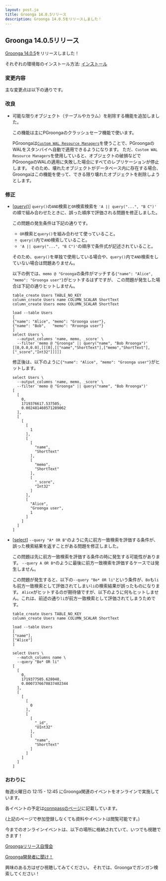 ```yaml
---
layout: post.ja
title: Groonga 14.0.5リリース
description: Groonga 14.0.5をリリースしました！
---
```


## Groonga 14.0.5リリース

[Groonga 14.0.5](/ja/docs/news/14.html#release-14-0-5)をリリースしました！

それぞれの環境毎のインストール方法: [インストール](/ja/docs/install.html)

### 変更内容

主な変更点は以下の通りです。

### 改良

* 可能な限りオブジェクト（テーブルやカラム）を削除する機能を追加しました。

  この機能は主にPGroongaのクラッシュセーフ機能で使います。

  PGroongaは[`Custom WAL Resource Managers`](https://www.postgresql.jp/document/16/html/custom-rmgr.html)を使うことで、PGroongaのWALをスタンバイへ自動で適用できるようになります。
  ただ、`Custom WAL Resource Managers`を使用していると、オブジェクトの破損などでPGroongaのWALの適用に失敗した場合にすべてのレプリケーションが停止します。
  そのため、壊れたオブジェクトがデータベース内に存在する場合、Groongaはこの機能を使って、できる限り壊れたオブジェクトを削除しようとします。

### 修正

* [[query()](/ja/docs/reference/functions/query.html)] `query()`の`AND`検索と`OR`検索検索を `'A || query("...", "B C")'` の順で組み合わせたときに、誤った順序で評価される問題を修正しました。

  この問題の発生条件は下記の通りです。

    * `OR`検索と`query()`を組み合わせて使っていること。
    * `query()`内で`AND`検索していること。
    * `'A || query("...", "B C")'`の順序で条件式が記述されていること。

  そのため、`query()`を単独で使用している場合や、`query()`内で`AND`検索をしていない場合は問題ありません。

  以下の例では、`memo @ "Groonga`の条件がマッチする`{"name": "Alice", "memo": "Groonga user"}`がヒットするはずですが、
  この問題が発生した場合は下記の通りヒットしません。

  ```
  table_create Users TABLE_NO_KEY
  column_create Users name COLUMN_SCALAR ShortText
  column_create Users memo COLUMN_SCALAR ShortText

  load --table Users
  [
  {"name": "Alice", "memo": "Groonga user"},
  {"name": "Bob",   "memo": "Rroonga user"}
  ]
  select Users \
    --output_columns 'name, memo, _score' \
    --filter 'memo @ "Groonga" || query("name", "Bob Rroonga")'
  [[0,0.0,0.0],[[[0],[["name","ShortText"],["memo","ShortText"],["_score","Int32"]]]]]
  ```

  修正後は、以下のように`{"name": "Alice", "memo": "Groonga user"}`がヒットします。

  ```
  select Users \
    --output_columns 'name, memo, _score' \
    --filter 'memo @ "Groonga" || query("name", "Bob Rroonga")'
  [
    [
      0,
      1719376617.537505,
      0.002481460571289062
    ],
    [
      [
        [
          1
        ],
        [
          [
            "name",
            "ShortText"
          ],
          [
            "memo",
            "ShortText"
          ],
          [
            "_score",
            "Int32"
          ]
        ],
        [
          "Alice",
          "Groonga user",
          1
        ]
      ]
    ]
  ]
  ```

* [[select](/ja/docs/reference/commands/select.html)] `--query "A* OR B"`のように先に前方一致検索を評価する条件が、誤った検索結果を返すことがある問題を修正しました。

  この問題は先に前方一致検索を評価する条件の時に発生する可能性があります。
  `--query A OR B*`のように最後に前方一致検索を評価するケースでは発生しません。

  この問題が発生すると、以下の`--query "Bo* OR li"`という条件が、`Bo`も`li`も前方一致検索として評価されてしまい`li`の検索結果が誤ったものになります。
  `Alice`がヒットするのが期待値ですが、以下のように何もヒットしません。これは、前述の通り`li`が前方一致検索として評価されてしまうためです。

  ```
  table_create Users TABLE_NO_KEY
  column_create Users name COLUMN_SCALAR ShortText

  load --table Users
  [
  ["name"],
  ["Alice"]
  ]

  select Users \
    --match_columns name \
    --query "Bo* OR li"
  [
    [
      0,
      1719377505.628048,
      0.0007376670837402344
    ],
    [
      [
        [
          0
        ],
        [
          [
            "_id",
            "UInt32"
          ],
          [
            "name",
            "ShortText"
          ]
        ]
      ]
    ]
  ]
  ```

### おわりに

毎週火曜日の 12:15 - 12:45 にGroonga関連のイベントをオンラインで実施しています。

各イベントの予定は[connpassのページ](https://groonga.connpass.com/event/)に記載しています。

(上記のページで参加登録しなくても資料やイベントは閲覧可能です。)

今までのオンラインイベントは、以下の場所に格納されていて、いつでも視聴できます！

[Groongaリリース自慢会](https://www.youtube.com/playlist?list=PLLwHraQ4jf7PnA3GjI9v90DZq8ikLk0iN)

[Groonga開発者に聞け！](https://www.youtube.com/playlist?list=PLLwHraQ4jf7PBol9aq5BoaM2Hnk6aCKs2)

興味のある方はぜひ視聴してみてください。
それでは、Groongaでガンガン検索してください！
